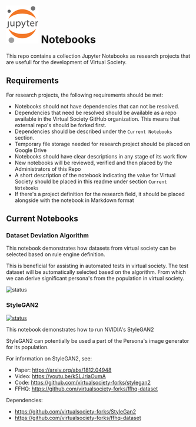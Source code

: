 # ![Jupyter](./doc/img/jupyter.svg) Notebooks

This repo contains a collection Jupyter Notebooks as research projects that are usefull for the development of Virtual Society.

## Requirements

For research projects, the following requirements should be met:

* Notebooks should not have dependencies that can not be resolved.
* Dependencies that need be resolved should be available as a repo available in the Virtual Society GitHub organization. This means that external repo's should be forked first.
* Dependencies should be described under the `Current Notebooks` section.
* Temporary file storage needed for research project should be placed on Google Drive
* Notebooks should have clear descriptions in any stage of its work flow
* New notebooks will be reviewed, verified and then placed by the Administrators of this Repo
* A short description of the notebook indicating the value for Virtual Society should be placed in this readme under section `Current Notebooks`
* If there's a project definition for the research field, it should be placed alongside with the notebook in Markdown format

## Current Notebooks

### Dataset Deviation Algorithm
This notebook demonstrates how datasets from virtual society can be selected based on rule engine definition.

This is beneficial for assisting in automated tests in virtual society. The test dataset will be automatically selected based on the algorithm. From which we can derive significant persona's from the population in virtual society.

![status](https://img.shields.io/badge/notebook-unhealthy-red)

### StyleGAN2
[![status](https://img.shields.io/badge/notebook-verified-green)](./notebooks/adveserial-networks/generative/StyleGan2/StyleGan2.ipynb)

This notebook demonstrates how to run NVIDIA's StyleGAN2

StyleGAN2 can potentially be used a part of the Persona's image generator for its population.

For information on StyleGAN2, see:
* Paper: https://arxiv.org/abs/1812.04948
* Video: https://youtu.be/kSLJriaOumA
* Code: https://github.com/virtualsociety-forks/stylegan2
* FFHQ: https://github.com/virtualsociety-forks/ffhq-dataset

Dependencies: 

* https://github.com/virtualsociety-forks/StyleGan2
* https://github.com/virtualsociety-forks/ffhq-dataset